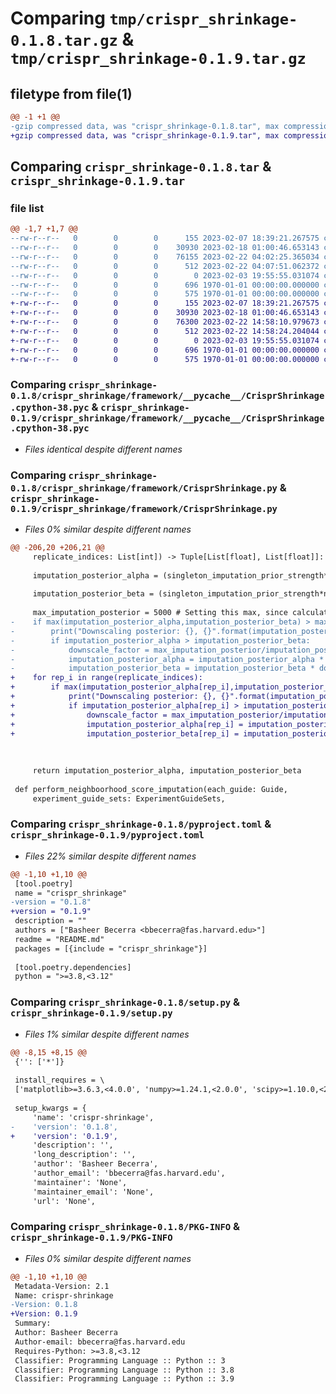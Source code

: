# Comparing `tmp/crispr_shrinkage-0.1.8.tar.gz` & `tmp/crispr_shrinkage-0.1.9.tar.gz`

## filetype from file(1)

```diff
@@ -1 +1 @@
-gzip compressed data, was "crispr_shrinkage-0.1.8.tar", max compression
+gzip compressed data, was "crispr_shrinkage-0.1.9.tar", max compression
```

## Comparing `crispr_shrinkage-0.1.8.tar` & `crispr_shrinkage-0.1.9.tar`

### file list

```diff
@@ -1,7 +1,7 @@
--rw-r--r--   0        0        0      155 2023-02-07 18:39:21.267575 crispr_shrinkage-0.1.8/crispr_shrinkage/__init__.py
--rw-r--r--   0        0        0    30930 2023-02-18 01:00:46.653143 crispr_shrinkage-0.1.8/crispr_shrinkage/framework/__pycache__/CrisprShrinkage.cpython-38.pyc
--rw-r--r--   0        0        0    76155 2023-02-22 04:02:25.365034 crispr_shrinkage-0.1.8/crispr_shrinkage/framework/CrisprShrinkage.py
--rw-r--r--   0        0        0      512 2023-02-22 04:07:51.062372 crispr_shrinkage-0.1.8/pyproject.toml
--rw-r--r--   0        0        0        0 2023-02-03 19:55:55.031074 crispr_shrinkage-0.1.8/README.md
--rw-r--r--   0        0        0      696 1970-01-01 00:00:00.000000 crispr_shrinkage-0.1.8/setup.py
--rw-r--r--   0        0        0      575 1970-01-01 00:00:00.000000 crispr_shrinkage-0.1.8/PKG-INFO
+-rw-r--r--   0        0        0      155 2023-02-07 18:39:21.267575 crispr_shrinkage-0.1.9/crispr_shrinkage/__init__.py
+-rw-r--r--   0        0        0    30930 2023-02-18 01:00:46.653143 crispr_shrinkage-0.1.9/crispr_shrinkage/framework/__pycache__/CrisprShrinkage.cpython-38.pyc
+-rw-r--r--   0        0        0    76300 2023-02-22 14:58:10.979673 crispr_shrinkage-0.1.9/crispr_shrinkage/framework/CrisprShrinkage.py
+-rw-r--r--   0        0        0      512 2023-02-22 14:58:24.204044 crispr_shrinkage-0.1.9/pyproject.toml
+-rw-r--r--   0        0        0        0 2023-02-03 19:55:55.031074 crispr_shrinkage-0.1.9/README.md
+-rw-r--r--   0        0        0      696 1970-01-01 00:00:00.000000 crispr_shrinkage-0.1.9/setup.py
+-rw-r--r--   0        0        0      575 1970-01-01 00:00:00.000000 crispr_shrinkage-0.1.9/PKG-INFO
```

### Comparing `crispr_shrinkage-0.1.8/crispr_shrinkage/framework/__pycache__/CrisprShrinkage.cpython-38.pyc` & `crispr_shrinkage-0.1.9/crispr_shrinkage/framework/__pycache__/CrisprShrinkage.cpython-38.pyc`

 * *Files identical despite different names*

### Comparing `crispr_shrinkage-0.1.8/crispr_shrinkage/framework/CrisprShrinkage.py` & `crispr_shrinkage-0.1.9/crispr_shrinkage/framework/CrisprShrinkage.py`

 * *Files 0% similar despite different names*

```diff
@@ -206,20 +206,21 @@
     replicate_indices: List[int]) -> Tuple[List[float], List[float]]:
     
     imputation_posterior_alpha = (singleton_imputation_prior_strength*negative_control_guide_pop1_total_normalized_counts_reps[replicate_indices]) 
     
     imputation_posterior_beta = (singleton_imputation_prior_strength*negative_control_guide_pop2_total_normalized_counts_reps[replicate_indices])
 
     max_imputation_posterior = 5000 # Setting this max, since calculating the KL divergence of a very high posterior value will result in a precision error
-    if max(imputation_posterior_alpha,imputation_posterior_beta) > max_imputation_posterior:
-        print("Downscaling posterior: {}, {}".format(imputation_posterior_alpha,imputation_posterior_beta))
-        if imputation_posterior_alpha > imputation_posterior_beta:
-            downscale_factor = max_imputation_posterior/imputation_posterior_alpha
-            imputation_posterior_alpha = imputation_posterior_alpha * downscale_factor
-            imputation_posterior_beta = imputation_posterior_beta * downscale_factor
+    for rep_i in range(replicate_indices):
+        if max(imputation_posterior_alpha[rep_i],imputation_posterior_beta[rep_i]) > max_imputation_posterior:
+            print("Downscaling posterior: {}, {}".format(imputation_posterior_alpha[rep_i],imputation_posterior_beta[rep_i]))
+            if imputation_posterior_alpha[rep_i] > imputation_posterior_beta[rep_i]:
+                downscale_factor = max_imputation_posterior/imputation_posterior_alpha[rep_i]
+                imputation_posterior_alpha[rep_i] = imputation_posterior_alpha[rep_i] * downscale_factor
+                imputation_posterior_beta[rep_i] = imputation_posterior_beta[rep_i] * downscale_factor
 
 
 
     return imputation_posterior_alpha, imputation_posterior_beta
 
 def perform_neighboorhood_score_imputation(each_guide: Guide, 
     experiment_guide_sets: ExperimentGuideSets,
```

### Comparing `crispr_shrinkage-0.1.8/pyproject.toml` & `crispr_shrinkage-0.1.9/pyproject.toml`

 * *Files 22% similar despite different names*

```diff
@@ -1,10 +1,10 @@
 [tool.poetry]
 name = "crispr_shrinkage"
-version = "0.1.8"
+version = "0.1.9"
 description = ""
 authors = ["Basheer Becerra <bbecerra@fas.harvard.edu>"]
 readme = "README.md"
 packages = [{include = "crispr_shrinkage"}]
 
 [tool.poetry.dependencies]
 python = ">=3.8,<3.12"
```

### Comparing `crispr_shrinkage-0.1.8/setup.py` & `crispr_shrinkage-0.1.9/setup.py`

 * *Files 1% similar despite different names*

```diff
@@ -8,15 +8,15 @@
 {'': ['*']}
 
 install_requires = \
 ['matplotlib>=3.6.3,<4.0.0', 'numpy>=1.24.1,<2.0.0', 'scipy>=1.10.0,<2.0.0']
 
 setup_kwargs = {
     'name': 'crispr-shrinkage',
-    'version': '0.1.8',
+    'version': '0.1.9',
     'description': '',
     'long_description': '',
     'author': 'Basheer Becerra',
     'author_email': 'bbecerra@fas.harvard.edu',
     'maintainer': 'None',
     'maintainer_email': 'None',
     'url': 'None',
```

### Comparing `crispr_shrinkage-0.1.8/PKG-INFO` & `crispr_shrinkage-0.1.9/PKG-INFO`

 * *Files 0% similar despite different names*

```diff
@@ -1,10 +1,10 @@
 Metadata-Version: 2.1
 Name: crispr-shrinkage
-Version: 0.1.8
+Version: 0.1.9
 Summary: 
 Author: Basheer Becerra
 Author-email: bbecerra@fas.harvard.edu
 Requires-Python: >=3.8,<3.12
 Classifier: Programming Language :: Python :: 3
 Classifier: Programming Language :: Python :: 3.8
 Classifier: Programming Language :: Python :: 3.9
```

